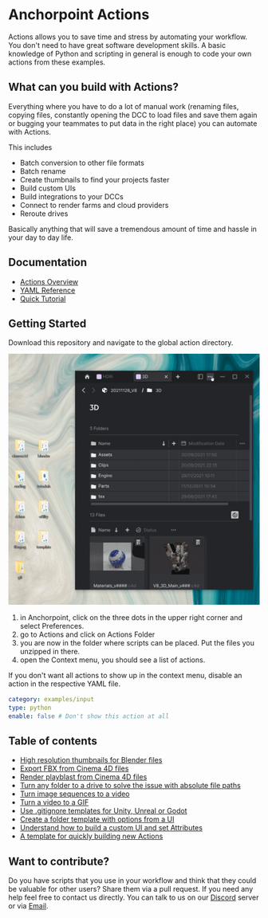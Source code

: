 # Anchorpoint Actions
Actions allows you to save time and stress by automating your workflow. You don't need to have great software development skills. A basic knowledge of Python and scripting in general is enough to code your own actions from these examples. 

## What can you build with Actions?
Everything where you have to do a lot of manual work (renaming files, copying files, constantly opening the DCC to load files and save them again or bugging your teammates to put data in the right place) you can automate with Actions.

This includes
- Batch conversion to other file formats
- Batch rename
- Create thumbnails to find your projects faster
- Build custom UIs
- Build integrations to your DCCs
- Connect to render farms and cloud providers
- Reroute drives

Basically anything that will save a tremendous amount of time and hassle in your day to day life.

## Documentation
- [Actions Overview](https://docs.anchorpoint.app/Actions/Intro)
- [YAML Reference](https://docs.anchorpoint.app/API-Reference/YAML)
- [Quick Tutorial](https://docs.anchorpoint.app/Actions/Tutorials/Image-Conversion)


## Getting Started
Download this repository and navigate to the global action directory. 

![Action GIF](https://raw.githubusercontent.com/Anchorpoint-Software/ap-actions-data/main/gif/installActions.gif)

1. in Anchorpoint, click on the three dots in the upper right corner and select Preferences.
2. go to Actions and click on Actions Folder
3. you are now in the folder where scripts can be placed. Put the files you unzipped in there.
4. open the Context menu, you should see a list of actions. 

If you don't want all actions to show up in the context menu, disable an action in the respective YAML file. 

```yaml
category: examples/input
type: python
enable: false # Don't show this action at all
```

## Table of contents
- [High resolution thumbnails for Blender files](/tree/main/blender)
- [Export FBX from Cinema 4D files](/tree/main/cinema4d)
- [Render playblast from Cinema 4D files](/tree/main/cinema4d)
- [Turn any folder to a drive to solve the issue with absolute file paths](/tree/main/drives)
- [Turn image sequences to a video](/tree/main/ffmpeg)
- [Turn a video to a GIF](/tree/main/ffmpeg)
- [Use .gitignore templates for Unity, Unreal or Godot](/tree/main/git/ignore%20files)
- [Create a folder template with options from a UI](/tree/main/template)
- [Understand how to build a custom UI and set Attributes](/tree/main/tutorials)
- [A template for quickly building new Actions](/tree/main/utility)


## Want to contribute?
Do you have scripts that you use in your workflow and think that they could be valuable for other users? Share them via a pull request. If you need any help feel free to contact us directly.
You can talk to us on our [Discord](https://discord.com/invite/ZPyPzvx) server or via [Email](mailto:support@anchorpoint.app).


